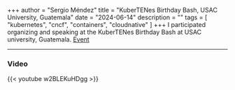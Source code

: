 +++
author = "Sergio Méndez"
title = "KuberTENes Birthday Bash, USAC University, Guatemala"
date = "2024-06-14"
description = ""
tags = [
    "kubernetes",
    "cncf",
    "containers",
    "cloudnative"
]
+++
I participated organizing and speaking at the KuberTENes Birthday Bash at USAC university, Guatemala.
[Event](https://community.cncf.io/e/m6d6gq/)
<!--more-->
---
### Video

{{< youtube w2BLEKuHDgg >}}